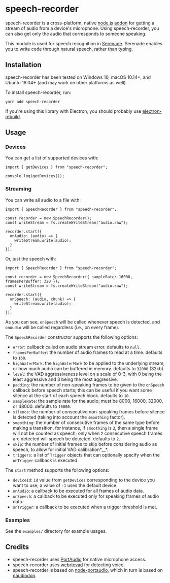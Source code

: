 # speech-recorder

speech-recorder is a cross-platform, native [node.js](https://nodejs.org) [addon](http://nodejs.org/api/addons.html) for getting a stream of audio from a device's microphone. Using speech-recorder, you can also get only the audio that corresponds to someone speaking.

This module is used for speech recognition in [Serenade](https://serenade.ai). Serenade enables you to write code through natural speech, rather than typing.

## Installation

speech-recorder has been tested on Windows 10, macOS 10.14+, and Ubuntu 18.04+ (and may work on other platforms as well).

To install speech-recorder, run:

    yarn add speech-recorder

If you're using this library with Electron, you should probably use [electron-rebuild](https://github.com/electron/electron-rebuild).

## Usage

### Devices

You can get a list of supported devices with:

    import { getDevices } from "speech-recorder";

    console.log(getDevices());

### Streaming

You can write all audio to a file with:

    import { SpeechRecorder } from "speech-recorder";

    const recorder = new SpeechRecorder();
    const writeStream = fs.createWriteStream("audio.raw");

    recorder.start({
      onAudio: (audio) => {
        writeStream.write(audio);
      }
    });

Or, just the speech with:

    import { SpeechRecorder } from "speech-recorder";

    const recorder = new SpeechRecorder({ sampleRate: 16000, framesPerBuffer: 320 });
    const writeStream = fs.createWriteStream("audio.raw");

    recorder.start({
      onSpeech: (audio, chunk) => {
        writeStream.write(audio);
      }
    });

As you can see, `onSpeech` will be called whenever speech is detected, and `onAudio` will be called regardless (i.e., on every frame).

The `SpeechRecorder` constructor supports the following options:

-   `error`: callback called on audio stream error. defaults to `null`.
-   `framesPerBuffer`: the number of audio frames to read at a time. defaults to `160`.
-   `highWaterMark`: the `highWaterMark` to be applied to the underlying stream, or how much audio can be buffered in memory. defaults to `32000` (32kb).
-   `level`: the VAD aggressiveness level on a scale of 0-3, with 0 being the least aggressive and 3 being the most aggressive.
-   `padding`: the number of non-speaking frames to be given to the `onSpeech` callback before speech starts; this can be useful if you want some silence at the start of each speech block. defaults to `10`.
-   `sampleRate`: the sample rate for the audio; must be 8000, 16000, 32000, or 48000. defaults to `16000`.
-   `silence`: the number of consecutive non-speaking frames before silence is detected (taking into account the `smoothing` factor).
-   `smoothing`: the number of consecutive frames of the same type before making a transition. for instance, if `smoothing` is `2`, then a single frame will not be counted as speech; only when `2` consecutive speech frames are detected will speech be detected. defaults to `2`.
-   `skip`: the number of initial frames to skip before considering audio as speech, to allow for initial VAD calibration*__*.
-   `triggers`: a list of `Trigger` objects that can optionally specify when the `onTrigger` callback is executed.

The `start` method supports the following options:

-   `deviceId`: `id` value from `getDevices` corresponding to the device you want to use; a value of `-1` uses the default device.
-   `onAudio`: a callback to be executed for all frames of audio data.
-   `onSpeech`: a callback to be executed only for speaking frames of audio data.
-   `onTrigger`: a callback to be executed when a trigger threshold is met.

### Examples

See the `examples/` directory for example usages.

## Credits

-   speech-recorder uses [PortAudio](http://portaudio.com/) for native microphone access.
-   speech-recorder uses [webrtcvad](https://github.com/serenadeai/webrtcvad) for detecting voice.
-   speech-recorder is based on [node-portaudio](https://github.com/auroraapi/node-portaudio), which in turn is based on [naudiodon](https://github.com/Streampunk/naudiodon).
